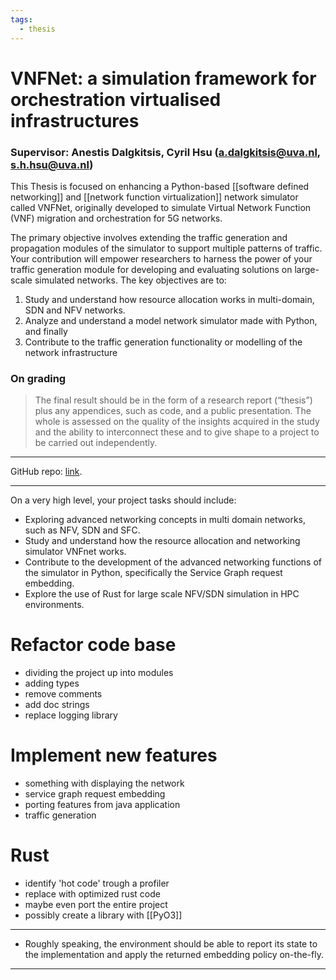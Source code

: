 ```yaml
---
tags:
  - thesis
---
```

# VNFNet: a simulation framework for orchestration virtualised infrastructures

### Supervisor: Anestis Dalgkitsis, Cyril Hsu (a.dalgkitsis@uva.nl, s.h.hsu@uva.nl)

This Thesis is focused on enhancing a Python-based [[software defined networking]] and [[network function virtualization]] network simulator called VNFNet, originally developed to simulate Virtual Network Function (VNF) migration and orchestration for 5G networks.

The primary objective involves extending the traffic generation and propagation modules of the simulator to support multiple patterns of traffic. Your contribution will empower researchers to harness the power of your traffic generation module for developing and evaluating solutions on large-scale simulated networks. The key objectives are to:

1. Study and understand how resource allocation works in multi-domain, SDN and NFV networks.
2. Analyze and understand a model network simulator made with Python, and finally
3. Contribute to the traffic generation functionality or modelling of the network infrastructure

### On grading
>The final result should be in the form of a research report (“thesis”) plus any appendices, such as code, and a public presentation. The whole is assessed on the quality of the insights acquired in the study and the ability to interconnect these and to give shape to a project to be carried out independently.

---

GitHub repo: [link](https://github.com/anestisdalgkitsis/vnfnet/tree/main).

---
On a very high level, your project tasks should include:

- Exploring advanced networking concepts in multi domain networks, such as NFV, SDN and SFC.
- Study and understand how the resource allocation and networking simulator VNFnet works.
- Contribute to the development of the advanced networking functions of the simulator in Python, specifically the Service Graph request embedding.
- Explore the use of Rust for large scale NFV/SDN simulation in HPC environments.

# Refactor code base
- dividing the project up into modules
- adding types
- remove comments
- add doc strings
- replace logging library

# Implement new features
- something with displaying the network
- service graph request embedding
- porting features from java application
- traffic generation

# Rust
- identify 'hot code' trough a profiler
- replace with optimized rust code
- maybe even port the entire project
- possibly create a library with [[PyO3]]

---

- Roughly speaking, the environment should be able to report its state to the implementation and apply the returned embedding policy on-the-fly.

---
